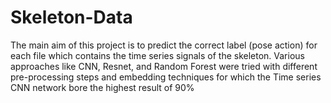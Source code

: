 # Skeleton-Data

The main aim of this project is to predict the correct label (pose action) for each file which contains the time series signals of the skeleton. Various approaches like CNN, Resnet, and Random Forest were tried with different pre-processing steps and embedding techniques for which the Time series CNN network bore the highest result of 90%
